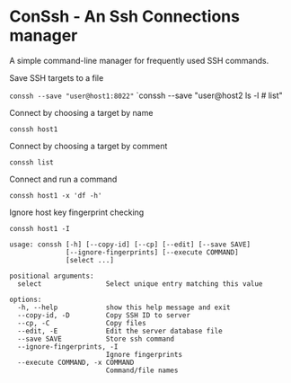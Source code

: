 # ConSsh - An Ssh Connections manager

A simple command-line manager for frequently used SSH commands.

Save SSH targets to a file

`conssh --save "user@host1:8022"`
`conssh --save "user@host2 ls -l # list"

Connect by choosing a target by name

`conssh host1`

Connect by choosing a target by comment

`conssh list`

Connect and run a command

`conssh host1 -x 'df -h'`

Ignore host key fingerprint checking

`conssh host1 -I`

```
usage: conssh [-h] [--copy-id] [--cp] [--edit] [--save SAVE]
              [--ignore-fingerprints] [--execute COMMAND]
              [select ...]

positional arguments:
  select                Select unique entry matching this value

options:
  -h, --help            show this help message and exit
  --copy-id, -D         Copy SSH ID to server
  --cp, -C              Copy files
  --edit, -E            Edit the server database file
  --save SAVE           Store ssh command
  --ignore-fingerprints, -I
                        Ignore fingerprints
  --execute COMMAND, -x COMMAND
                        Command/file names
```
